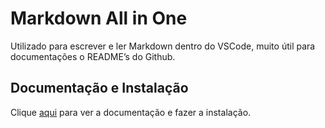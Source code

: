 # Markdown All in One

Utilizado para escrever e ler Markdown dentro do VSCode, muito útil para documentações o README’s do Github.

## Documentação e Instalação

Clique [aqui](https://marketplace.visualstudio.com/items?itemName=yzhang.markdown-all-in-one) para ver a documentação e fazer a instalação.
